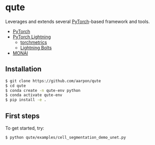 # qute

Leverages and extends several [PyTorch](https://pytorch.org)-based framework and tools.

* [PyTorch](https://pytorch.org)
* [PyTorch Lightning](https://www.pytorchlightning.ai/)
  * [torchmetrics](https://github.com/PyTorchLightning/metrics)
  * [Lightning Bolts](https://github.com/PyTorchLightning/lightning-bolts)
* [MONAI](https://monai.io)

## Installation

```bash
$ git clone https://github.com/aarpon/qute
$ cd qute
$ conda create -n qute-env python
$ conda activate qute-env
$ pip install -e .
```

## First steps

To get started, try:

```bash
$ python qute/examples/cell_segmentation_demo_unet.py 
```
